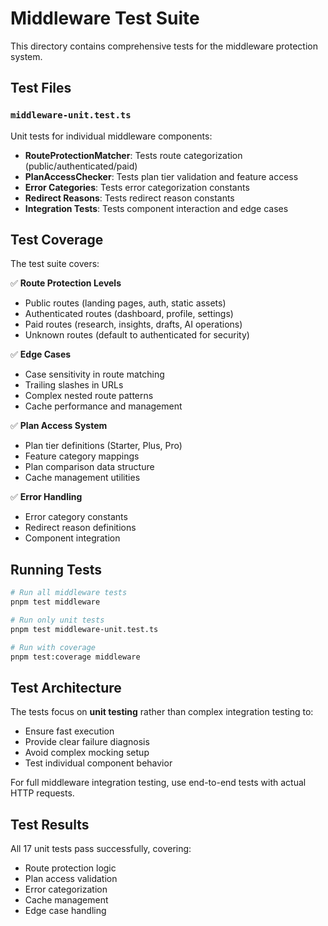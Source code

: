 # Middleware Test Suite

This directory contains comprehensive tests for the middleware protection system.

## Test Files

### `middleware-unit.test.ts`
Unit tests for individual middleware components:

- **RouteProtectionMatcher**: Tests route categorization (public/authenticated/paid)
- **PlanAccessChecker**: Tests plan tier validation and feature access
- **Error Categories**: Tests error categorization constants
- **Redirect Reasons**: Tests redirect reason constants
- **Integration Tests**: Tests component interaction and edge cases

## Test Coverage

The test suite covers:

✅ **Route Protection Levels**
- Public routes (landing pages, auth, static assets)
- Authenticated routes (dashboard, profile, settings)  
- Paid routes (research, insights, drafts, AI operations)
- Unknown routes (default to authenticated for security)

✅ **Edge Cases**
- Case sensitivity in route matching
- Trailing slashes in URLs
- Complex nested route patterns
- Cache performance and management

✅ **Plan Access System**
- Plan tier definitions (Starter, Plus, Pro)
- Feature category mappings
- Plan comparison data structure
- Cache management utilities

✅ **Error Handling**
- Error category constants
- Redirect reason definitions
- Component integration

## Running Tests

```bash
# Run all middleware tests
pnpm test middleware

# Run only unit tests
pnpm test middleware-unit.test.ts

# Run with coverage
pnpm test:coverage middleware
```

## Test Architecture

The tests focus on **unit testing** rather than complex integration testing to:
- Ensure fast execution
- Provide clear failure diagnosis
- Avoid complex mocking setup
- Test individual component behavior

For full middleware integration testing, use end-to-end tests with actual HTTP requests.

## Test Results

All 17 unit tests pass successfully, covering:
- Route protection logic
- Plan access validation
- Error categorization
- Cache management
- Edge case handling 